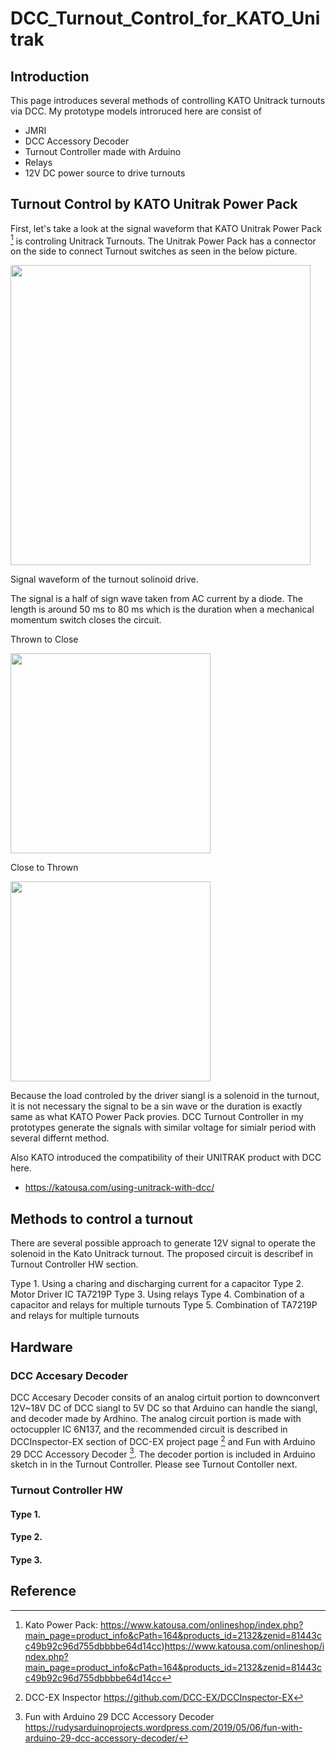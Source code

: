 # DCC_Turnout_Control_for_KATO_Unitrak
## Introduction
This page introduces several methods of controlling KATO Unitrack turnouts via DCC.
My prototype models introruced here are consist of
* JMRI
* DCC Accessory Decoder
* Turnout Controller made with Arduino
* Relays
* 12V DC power source to drive turnouts

## Turnout Control by KATO Unitrak Power Pack
First, let's take a look at the signal waveform that KATO Unitrak Power Pack [^1] is controling Unitrack Turnouts.
The Unitrak Power Pack has a connector on the side to connect Turnout switches as seen in the below picture.

<img src="https://github.com/ktomoma/DCC_Turnout_Control_for_KATO_Unitrak/assets/131932595/ceae95d0-d266-4a1e-84e9-1a6f170ed1ce" width="480">

Signal waveform of the turnout solinoid drive.

The signal is a half of sign wave taken from AC current by a diode. The length is around 50 ms to 80 ms which is the duration when a mechanical momentum switch closes the circuit. 

Thrown to Close

<img src="https://github.com/ktomoma/DCC_Turnout_Control_for_KATO_Unitrak/assets/131932595/563ba333-87cf-4418-a241-f7bf4a76cd5f" width="320">

Close to Thrown

<img src="https://github.com/ktomoma/DCC_Turnout_Control_for_KATO_Unitrak/assets/131932595/c4e7edc8-fbc7-4707-a752-79139fe73953" width="320">

Because the load controled by the driver siangl is a solenoid in the turnout, it is not necessary the signal to be a sin wave or the duration is exactly same as what KATO Power Pack provies.
DCC Turnout Controller in my prototypes generate the signals with similar voltage for simialr period with several differnt method.

Also KATO introduced the compatibility of their UNITRAK product with DCC here.
* https://katousa.com/using-unitrack-with-dcc/

## Methods to control a turnout
There are several possible approach to generate 12V signal to operate the solenoid in the Kato Unitrack turnout.
The proposed circuit is describef in Turnout Controller HW section.

Type 1. Using a charing and discharging current for a capacitor
Type 2. Motor Driver IC TA7219P
Type 3. Using relays
Type 4. Combination of a capacitor and relays for multiple turnouts
Type 5. Combination of TA7219P and relays for multiple turnouts

## Hardware
### DCC Accesary Decoder
DCC Accesary Decoder consits of an analog cirtuit portion to downconvert 12V~18V DC of DCC siangl to 5V DC so that Arduino can handle the siangl, and decoder made by Ardhino.
The analog circuit portion is made with octocuppler IC 6N137, and the recommended circuit is described in DCCInspector-EX section of DCC-EX project page [^2] and Fun with Arduino 29 DCC Accessory Decoder [^3].
The decoder portion is included in Arduino sketch in in the Turnout Controller. Please see Turnout Contoller next.

### Turnout Controller HW
#### Type 1.

#### Type 2.

#### Type 3.


## Reference
[^1]: Kato Power Pack: 
https://www.katousa.com/onlineshop/index.php?main_page=product_info&cPath=164&products_id=2132&zenid=81443cc49b92c96d755dbbbbe64d14cc)https://www.katousa.com/onlineshop/index.php?main_page=product_info&cPath=164&products_id=2132&zenid=81443cc49b92c96d755dbbbbe64d14cc

[^2]: DCC-EX Inspector
https://github.com/DCC-EX/DCCInspector-EX

[^3]: Fun with Arduino 29 DCC Accessory Decoder
https://rudysarduinoprojects.wordpress.com/2019/05/06/fun-with-arduino-29-dcc-accessory-decoder/
